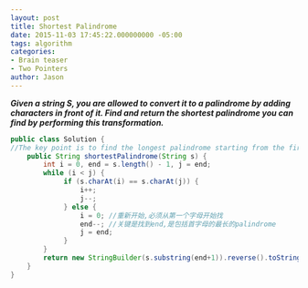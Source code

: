 ```yaml
---
layout: post
title: Shortest Palindrome
date: 2015-11-03 17:45:22.000000000 -05:00
tags: algorithm
categories:
- Brain teaser
- Two Pointers
author: Jason
---
```

<p><strong><em>Given a string S, you are allowed to convert it to a palindrome by adding characters in front of it. Find and return the shortest palindrome you can find by performing this transformation.</em></strong></p>


``` java
public class Solution {
//The key point is to find the longest palindrome starting from the first character, and then reverse the remaining part as the prefix to s.
    public String shortestPalindrome(String s) {
        int i = 0, end = s.length() - 1, j = end;
        while (i < j) {
             if (s.charAt(i) == s.charAt(j)) {
                 i++; 
                 j--;
             } else { 
                 i = 0; //重新开始,必须从第一个字母开始找
                 end--; //关键是找到end,是包括首字母的最长的palindrome
                 j = end;
             }
        }
        return new StringBuilder(s.substring(end+1)).reverse().toString() + s;
    }
}
```
